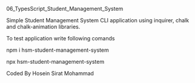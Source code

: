 06_TypesScript_Student_Management_System

Simple Student Management System CLI application using inquirer, chalk and chalk-animation libraries.

To test application write following comands

npm i hsm-student-management-system

npx hsm-student-management-system

Coded By Hosein Sirat Mohammad